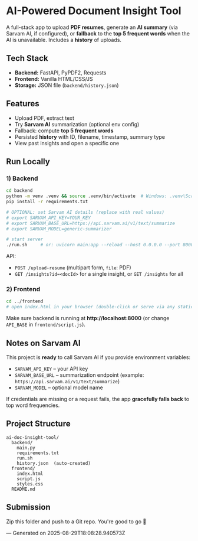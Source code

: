# AI-Powered Document Insight Tool

A full-stack app to upload **PDF resumes**, generate an **AI summary** (via Sarvam AI, if configured), or **fallback** to the **top 5 frequent words** when the AI is unavailable. Includes a **history** of uploads.

## Tech Stack
- **Backend:** FastAPI, PyPDF2, Requests
- **Frontend:** Vanilla HTML/CSS/JS
- **Storage:** JSON file (`backend/history.json`)

## Features
- Upload PDF, extract text
- Try **Sarvam AI** summarization (optional env config)
- Fallback: compute **top 5 frequent words**
- Persisted **history** with ID, filename, timestamp, summary type
- View past insights and open a specific one

## Run Locally

### 1) Backend
```bash
cd backend
python -m venv .venv && source .venv/bin/activate  # Windows: .venv\Scripts\activate
pip install -r requirements.txt

# OPTIONAL: set Sarvam AI details (replace with real values)
# export SARVAM_API_KEY=YOUR_KEY
# export SARVAM_BASE_URL=https://api.sarvam.ai/v1/text/summarize
# export SARVAM_MODEL=generic-summarizer

# start server
./run.sh     # or: uvicorn main:app --reload --host 0.0.0.0 --port 8000
```
API:
- `POST /upload-resume` (multipart form, `file`: PDF)
- `GET /insights?id=<docId>` for a single insight, or `GET /insights` for all

### 2) Frontend
```bash
cd ../frontend
# open index.html in your browser (double-click or serve via any static server)
```
Make sure backend is running at **http://localhost:8000** (or change `API_BASE` in `frontend/script.js`).

## Notes on Sarvam AI
This project is **ready** to call Sarvam AI if you provide environment variables:
- `SARVAM_API_KEY` – your API key
- `SARVAM_BASE_URL` – summarization endpoint (example: `https://api.sarvam.ai/v1/text/summarize`)
- `SARVAM_MODEL` – optional model name

If credentials are missing or a request fails, the app **gracefully falls back** to top word frequencies.

## Project Structure
```
ai-doc-insight-tool/
  backend/
    main.py
    requirements.txt
    run.sh
    history.json  (auto-created)
  frontend/
    index.html
    script.js
    styles.css
  README.md
```

## Submission
Zip this folder and push to a Git repo. You're good to go 🚀

— Generated on 2025-08-29T18:08:28.940573Z
